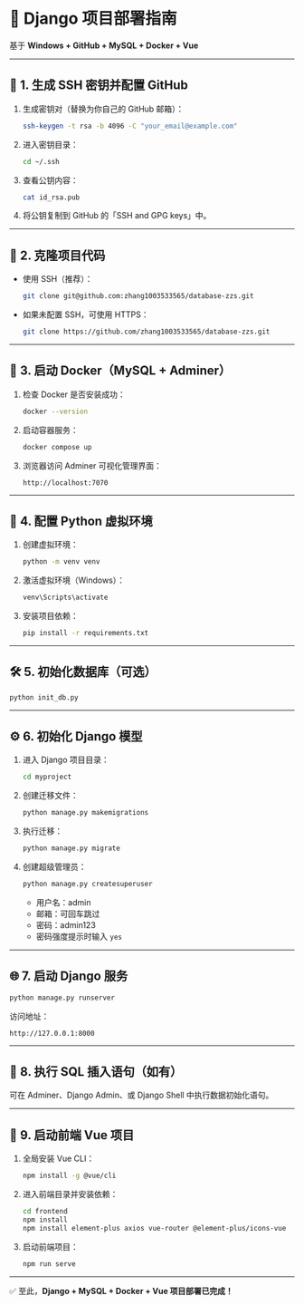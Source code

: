 # 🚀 Django 项目部署指南  

基于 **Windows + GitHub + MySQL + Docker + Vue**

---

## 🧩 1. 生成 SSH 密钥并配置 GitHub

1. 生成密钥对（替换为你自己的 GitHub 邮箱）：

   ```bash
   ssh-keygen -t rsa -b 4096 -C "your_email@example.com"
   ```

2. 进入密钥目录：

   ```bash
   cd ~/.ssh
   ```

3. 查看公钥内容：

   ```bash
   cat id_rsa.pub
   ```

4. 将公钥复制到 GitHub 的「SSH and GPG keys」中。

---

## 🧬 2. 克隆项目代码

- 使用 SSH（推荐）：

  ```bash
  git clone git@github.com:zhang1003533565/database-zzs.git
  ```

- 如果未配置 SSH，可使用 HTTPS：

  ```bash
  git clone https://github.com/zhang1003533565/database-zzs.git
  ```

---

## 🐳 3. 启动 Docker（MySQL + Adminer）

1. 检查 Docker 是否安装成功：

   ```bash
   docker --version
   ```

2. 启动容器服务：

   ```bash
   docker compose up
   ```

3. 浏览器访问 Adminer 可视化管理界面：

   ```
   http://localhost:7070
   ```

---

## 🐍 4. 配置 Python 虚拟环境

1. 创建虚拟环境：

   ```bash
   python -m venv venv
   ```

2. 激活虚拟环境（Windows）：

   ```bash
   venv\Scripts\activate
   ```

3. 安装项目依赖：

   ```bash
   pip install -r requirements.txt
   ```

---

## 🛠️ 5. 初始化数据库（可选）

```bash
python init_db.py
```

---

## ⚙️ 6. 初始化 Django 模型

1. 进入 Django 项目目录：

   ```bash
   cd myproject
   ```

2. 创建迁移文件：

   ```bash
   python manage.py makemigrations
   ```

3. 执行迁移：

   ```bash
   python manage.py migrate
   ```

4. 创建超级管理员：

   ```bash
   python manage.py createsuperuser
   ```

   - 用户名：admin  
   - 邮箱：可回车跳过  
   - 密码：admin123  
   - 密码强度提示时输入 `yes`

---

## 🌐 7. 启动 Django 服务

```bash
python manage.py runserver
```

访问地址：

```
http://127.0.0.1:8000
```

---

## 💾 8. 执行 SQL 插入语句（如有）

可在 Adminer、Django Admin、或 Django Shell 中执行数据初始化语句。

---

## 🌈 9. 启动前端 Vue 项目

1. 全局安装 Vue CLI：

   ```bash
   npm install -g @vue/cli
   ```

2. 进入前端目录并安装依赖：

   ```bash
   cd frontend
   npm install
   npm install element-plus axios vue-router @element-plus/icons-vue
   ```

3. 启动前端项目：

   ```bash
   npm run serve
   ```

---

✅ 至此，**Django + MySQL + Docker + Vue 项目部署已完成！**